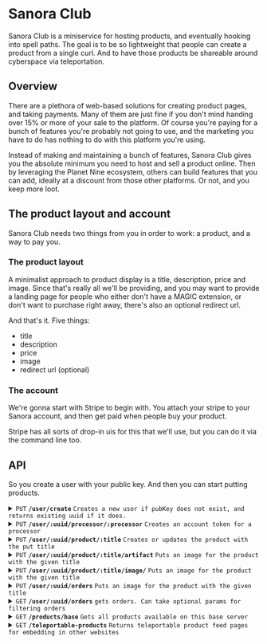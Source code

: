 # Sanora Club

Sanora Club is a miniservice for hosting products, and eventually hooking into spell paths.
The goal is to be so lightweight that people can create a product from a single curl.
And to have those products be shareable around cyberspace via teleportation.

## Overview

There are a plethora of web-based solutions for creating product pages, and taking payments.
Many of them are just fine if you don't mind handing over 15% or more of your sale to the platform. 
Of course you're paying for a bunch of features you're probably not going to use, and the marketing you have to do has nothing to do with this platform you're using.

Instead of making and maintaining a bunch of features, Sanora Club gives you the absolute minimum you need to host and sell a product online.
Then by leveraging the Planet Nine ecosystem, others can build features that you can add, ideally at a discount from those other platforms.
Or not, and you keep more loot. 

## The product layout and account

Sanora Club needs two things from you in order to work: a product, and a way to pay you.

### The product layout

A minimalist approach to product display is a title, description, price and image. 
Since that's really all we'll be providing, and you may want to provide a landing page for people who either don't have a MAGIC extension, or don't want to purchase right away, there's also an optional redirect url.

And that's it.
Five things:

* title
* description
* price 
* image
* redirect url (optional)

### The account

We're gonna start with Stripe to begin with. 
You attach your stripe to your Sanora account, and then get paid when people buy your product. 

Stripe has all sorts of drop-in uis for this that we'll use, but you can do it via the command line too.

## API

So you create a user with your public key. 
And then you can start putting products.

<details>
 <summary><code>PUT</code> <code><b>/user/create</b></code> <code>Creates a new user if pubKey does not exist, and returns existing uuid if it does.</code></summary>

##### Parameters

> | name         |  required     | data type               | description                                                           |
> |--------------|-----------|-------------------------|-----------------------------------------------------------------------|
> | pubKey       |  true     | string (hex)            | the publicKey of the user's keypair  |
> | timestamp    |  true     | string                  | in a production system timestamps narrow window for replay attacks  |
> | signature    |  true     | string (signature)      | the signature from sessionless for the message  |


##### Responses

> | http code     | content-type                      | response                                                            |
> |---------------|-----------------------------------|---------------------------------------------------------------------|
> | `200`         | `application/json`                | `USER`   |
> | `400`         | `application/json`                | `{"code":"400","message":"Bad Request"}`                            |

##### Example cURL

> ```javascript
>  curl -X PUT -H "Content-Type: application/json" -d '{"pubKey": "key", "timestamp": "now", "signature": "sig"}' https://<placeholderURL>/user/create
> ```

</details>

<details>
 <summary><code>PUT</code> <code><b>/user/:uuid/processor/:processor</b></code> <code>Creates an account token for a processor</code></summary>

##### Parameters

> | name         |  required     | data type               | description                                                           |
> |--------------|-----------|-------------------------|-----------------------------------------------------------------------|
> | name         |  true     | string                  | the user's name  |
> | email        |  true     | string                  | the user's email  |
> | timestamp    |  true     | string                  | in a production system timestamps narrow window for replay attacks  |
> | signature    |  true     | string (signature)      | the signature from sessionless for the message  |


##### Responses

> | http code     | content-type                      | response                                                            |
> |---------------|-----------------------------------|---------------------------------------------------------------------|
> | `200`         | `application/json`                | `USER`   |
> | `400`         | `application/json`                | `{"code":"400","message":"Bad Request"}`                            |

##### Example cURL

> ```javascript
>  curl -X PUT -H "Content-Type: application/json" -d '{"name": "name", "email": "email@email.com", "timestamp": "now", "signature": "sig"}' https://<placeholderURL>/user/<uuid>/processor/<processor>
> ```

</details>

<details>
 <summary><code>PUT</code> <code><b>/user/:uuid/product/:title</b></code> <code>Creates or updates the product with the put title</code></summary>

##### Parameters

> | name         |  required     | data type               | description                                                           |
> |--------------|-----------|-------------------------|-----------------------------------------------------------------------|
> | title        |  true     | string                  | the title of the product  |
> | description  |  true     | string                  | the description of the product  |
> | price        |  true     | string                  | the price of the product  |
> | redirectURL  |  false    | string                  | an optional redirect url  |
> | timestamp    |  true     | string                  | in a production system timestamps narrow window for replay attacks  |
> | signature    |  true     | string (signature)      | the signature from sessionless for the message  |


##### Responses

> | http code     | content-type                      | response                                                            |
> |---------------|-----------------------------------|---------------------------------------------------------------------|
> | `200`         | `application/json`                | `USER`   |
> | `400`         | `application/json`                | `{"code":"400","message":"Bad Request"}`                            |

##### Example cURL

> ```javascript
>  curl -X PUT -H "Content-Type: application/json" -d '{"pubKey": "key", "timestamp": "now", "signature": "sig"}' https://<placeholderURL>/user/create
> ```

</details>

<details>
 <summary><code>PUT</code> <code><b>/user/:uuid/product/:title/artifact</b></code> <code>Puts an image for the product with the given title</code></summary>

##### Headers

> | name         |  required     | data type               | description                                                           |
> |--------------|-----------|-------------------------|-----------------------------------------------------------------------|
> | x-pn-artifact-type        |  true     | epub/pdf/md/etc | artifact type   |
> | x-pn-timestamp    |  true     | string                  | in a production system timestamps narrow window for replay attacks  |
> | x-pn-signature    |  true     | string (signature)      | the signature from sessionless for the message  |

##### Parameters

> | name         |  required     | data type               | description                                                           |
> |--------------|-----------|-------------------------|-----------------------------------------------------------------------|
> | artifact     |  true     | artifact type           | the artifact to upload   |


##### Responses

> | http code     | content-type                      | response                                                            |
> |---------------|-----------------------------------|---------------------------------------------------------------------|
> | `200`         | `application/json`                | `USER`   |
> | `400`         | `application/json`                | `{"code":"400","message":"Bad Request"}`                            |

##### Example cURL

TODO

</details>

<details>
 <summary><code>PUT</code> <code><b>/user/:uuid/product/:title/image/</b></code> <code>Puts an image for the product with the given title</code></summary>

##### Headers

> | name         |  required     | data type               | description                                                           |
> |--------------|-----------|-------------------------|-----------------------------------------------------------------------|
> | x-pn-timestamp    |  true     | string                  | in a production system timestamps narrow window for replay attacks  |
> | x-pn-signature    |  true     | string (signature)      | the signature from sessionless for the message  |

##### Parameters

> | name         |  required     | data type               | description                                                           |
> |--------------|-----------|-------------------------|-----------------------------------------------------------------------|
> | image        |  true     | jpg/png                 | the image for the product   |
> | timestamp    |  true     | string                  | in a production system timestamps narrow window for replay attacks  |
> | signature    |  true     | string (signature)      | the signature from sessionless for the message  |


##### Responses

> | http code     | content-type                      | response                                                            |
> |---------------|-----------------------------------|---------------------------------------------------------------------|
> | `200`         | `application/json`                | `USER`   |
> | `400`         | `application/json`                | `{"code":"400","message":"Bad Request"}`                            |

##### Example cURL

TODO

</details>

<details>
 <summary><code>PUT</code> <code><b>/user/:uuid/orders</b></code> <code>Puts an image for the product with the given title</code></summary>

##### Parameters

> | name         |  required     | data type               | description                                                           |
> |--------------|-----------|-------------------------|-----------------------------------------------------------------------|
> | timestamp    |  true     | string                  | in a production system timestamps narrow window for replay attacks  |
> | order        |  true     | string                  | the order object to store. Can contain any data you'd like
> | signature    |  true     | string (signature)      | the signature from sessionless for the message  |


##### Responses

> | http code     | content-type                      | response                                                            |
> |---------------|-----------------------------------|---------------------------------------------------------------------|
> | `200`         | `application/json`                | `USER`   |
> | `400`         | `application/json`                | `{"code":"400","message":"Bad Request"}`                            |

##### Example cURL

TODO

</details>

<details>
 <summary><code>GET</code> <code><b>/user/:uuid/orders</b></code> <code>gets orders. Can take optional params for filtering orders</code></summary>

##### Parameters

> | name         |  required     | data type               | description                                                           |
> |--------------|-----------|-------------------------|-----------------------------------------------------------------------|
> | timestamp    |  true     | string                  | in a production system timestamps narrow window for replay attacks  |
> | pubKey       |  false    | string                  | get orders for a specific pubKey
> | product      |  false    | string                  | get orders of a specific product
> | signature    |  true     | string (signature)      | the signature from sessionless for the message  |


##### Responses

> | http code     | content-type                      | response                                                            |
> |---------------|-----------------------------------|---------------------------------------------------------------------|
> | `200`         | `application/json`                | `USER`   |
> | `400`         | `application/json`                | `{"code":"400","message":"Bad Request"}`                            |

##### Example cURL

TODO

</details>

<details>
 <summary><code>GET</code> <code><b>/products/base</b></code> <code>Gets all products available on this base server</code></summary>

##### Parameters

None required - this is a public endpoint that returns all products on the base.

##### Responses

> | http code     | content-type                      | response                                                            |
> |---------------|-----------------------------------|---------------------------------------------------------------------|
> | `200`         | `application/json`                | `Array of product objects`   |
> | `404`         | `application/json`                | `{"error":"not found"}`                            |

##### Example cURL

> ```bash
>  curl -X GET https://dev.sanora.allyabase.com/products/base
> ```

##### Response Format

Returns an array of all product objects from all users on this base:

> ```json
> [
>   {
>     "title": "My Product",
>     "description": "Product description", 
>     "price": 1000,
>     "uuid": "user-uuid-here",
>     "productId": "product-id-here",
>     "timestamp": "2025-01-01T00:00:00Z"
>   }
> ]
> ```

</details>

<details>
 <summary><code>GET</code> <code><b>/teleportable-products</b></code> <code>Returns teleportable product feed pages for embedding in other websites</code></summary>

##### Parameters

> | name         |  required     | data type               | description                                                           |
> |--------------|-----------|-------------------------|-----------------------------------------------------------------------|
> | layout       |  false    | string                  | Layout type: "vertical-scrolling-stack" (default) or "horizontal-scrolling-stack" |

##### Supported Layouts

**Vertical Scrolling Stack** (default):
- Products displayed in a single vertical column
- Centered layout with max width of 600px
- Natural vertical scrolling behavior
- Perfect for narrow embedding spaces

**Horizontal Scrolling Stack**:
- Products displayed in a horizontal carousel
- Interactive scroll buttons and smooth scrolling
- Fixed card width for consistent presentation
- Great for showcasing products in banner format

##### Responses

> | http code     | content-type                      | response                                                            |
> |---------------|-----------------------------------|---------------------------------------------------------------------|
> | `200`         | `text/html`                       | HTML page with embedded teleportable product feed   |
> | `404`         | `text/plain`                      | `Not found`                            |

##### Example URLs

> ```bash
> # Vertical layout (default)
> https://dev.sanora.allyabase.com/teleportable-products
> 
> # Vertical layout (explicit)
> https://dev.sanora.allyabase.com/teleportable-products?layout=vertical-scrolling-stack
> 
> # Horizontal layout
> https://dev.sanora.allyabase.com/teleportable-products?layout=horizontal-scrolling-stack
> ```

##### Teleportation Protocol

These pages include proper `<teleport>` and `<teleportal>` tags that comply with the Planet Nine teleportation protocol, allowing other websites to:

- Parse and extract product information
- Embed product feeds dynamically  
- Create cross-site product discovery
- Build decentralized marketplace experiences

##### Features

- **JavaScript-free teleport tags**: All styling uses inline CSS for maximum compatibility
- **Responsive design**: Works on desktop and mobile devices
- **Visual feedback**: Hover effects and smooth animations
- **Environment aware**: Automatically adapts URLs for localhost vs production
- **Graceful fallbacks**: Handles empty product lists elegantly
- **SEO friendly**: Proper semantic HTML structure

</details>